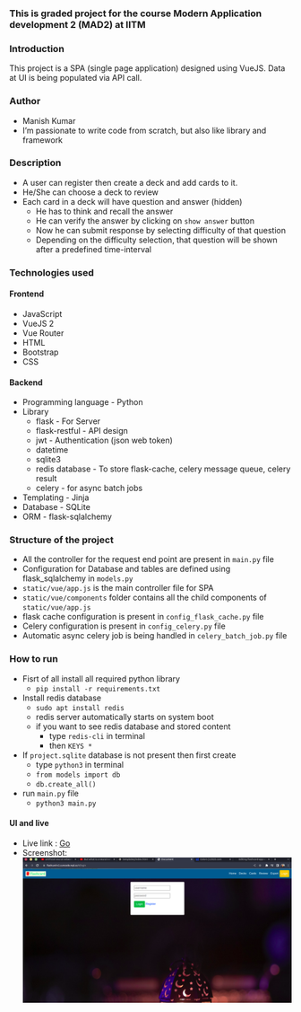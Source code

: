 ### This is graded project for the course Modern Application development 2 (MAD2) at IITM

### Introduction
This project is a SPA (single page application) designed using VueJS. Data at UI is being populated via API call.
### Author
* Manish Kumar
* I’m passionate to write code from scratch, but also like library and framework
### Description
* A user can register then create a deck and add cards to it.
* He/She can choose a deck to review
* Each card in a deck will have question and answer (hidden)
  * He has to think and recall the answer
  * He can verify the answer by clicking on `show answer` button
  * Now he can submit response by selecting difficulty of that question
  * Depending on the difficulty selection, that question will be shown after a predefined time-interval

### Technologies used
#### Frontend
* JavaScript
* VueJS 2
* Vue Router
* HTML
* Bootstrap
* CSS
#### Backend
* Programming language - Python
* Library
  * flask - For Server
  * flask-restful - API design
  * jwt - Authentication (json web token)
  * datetime
  * sqlite3
  * redis database - To store flask-cache, celery message queue, celery result
  * celery - for async batch jobs 
* Templating - Jinja
* Database - SQLite
* ORM - flask-sqlalchemy

### Structure of the project
* All the controller for the request end point are present in `main.py` file
* Configuration for Database and tables are defined using flask_sqlalchemy in `models.py`
* `static/vue/app.js` is the main controller file for SPA
* `static/vue/components` folder contains all the child components of `static/vue/app.js`
* flask cache configuration is present in `config_flask_cache.py` file
* Celery configuration is present in `config_celery.py` file
* Automatic async celery job is being handled in `celery_batch_job.py` file

### How to run
* Fisrt of all install all required python library
  - `pip install -r requirements.txt`
* Install redis database
  - `sudo apt install redis`
  - redis server automatically starts on system boot
  - if you want to see redis database and stored content
    - type `redis-cli` in terminal
    - then `KEYS *`
* If `project.sqlite` database is not present then first create
  - type `python3` in terminal
  - `from models import db`
  - `db.create_all()`
* run `main.py` file
  - `python3 main.py`
#### UI and live
- Live link : [Go](https://flashcard-v2.curecode.repl.co)
- Screenshot: ![screenshot](/static/img/screenshot.png) 
